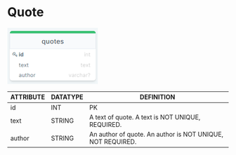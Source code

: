 # Quote

![quotes](./img/quotes.png)

| ATTRIBUTE | DATATYPE | DEFINITION |
| --- | --- | --- |
| id | INT | PK |
| text | STRING |  A text of quote. A text is NOT UNIQUE, REQUIRED. |
| author | STRING | An author of quote. An author is NOT UNIQUE, NOT REQUIRED. |
